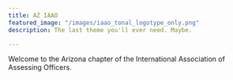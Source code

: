 ```yaml
---
title: AZ IAAO
featured_image: "/images/iaao_tonal_logotype_only.png"
description: The last theme you'll ever need. Maybe.

---
```

Welcome to the Arizona chapter of the International Association of Assessing Officers.